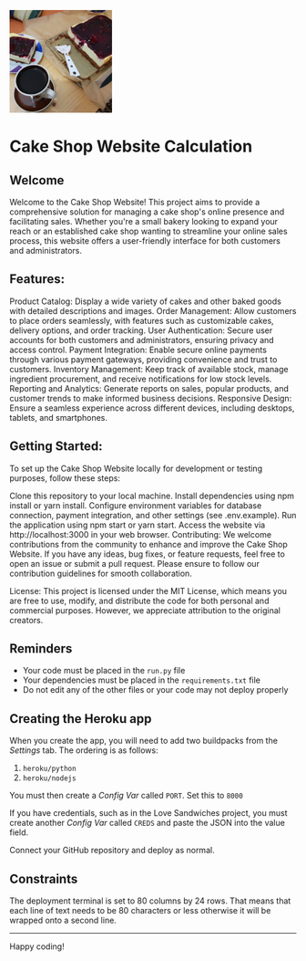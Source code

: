 
![CI logo](assets/favicon/apple-touch-icon-180x180.png) 

# Cake Shop Website Calculation

## Welcome

 
Welcome to the Cake Shop Website! This project aims to provide a comprehensive solution for managing a cake shop's online presence and facilitating sales. Whether you're a small bakery looking to expand your reach or an established cake shop wanting to streamline your online sales process, this website offers a user-friendly interface for both customers and administrators.

## Features:
Product Catalog: Display a wide variety of cakes and other baked goods with detailed descriptions and images.
Order Management: Allow customers to place orders seamlessly, with features such as customizable cakes, delivery options, and order tracking.
User Authentication: Secure user accounts for both customers and administrators, ensuring privacy and access control.
Payment Integration: Enable secure online payments through various payment gateways, providing convenience and trust to customers.
Inventory Management: Keep track of available stock, manage ingredient procurement, and receive notifications for low stock levels.
Reporting and Analytics: Generate reports on sales, popular products, and customer trends to make informed business decisions.
Responsive Design: Ensure a seamless experience across different devices, including desktops, tablets, and smartphones.

## Getting Started:
To set up the Cake Shop Website locally for development or testing purposes, follow these steps:

Clone this repository to your local machine.
Install dependencies using npm install or yarn install.
Configure environment variables for database connection, payment integration, and other settings (see .env.example).
Run the application using npm start or yarn start.
Access the website via http://localhost:3000 in your web browser.
Contributing:
We welcome contributions from the community to enhance and improve the Cake Shop Website. If you have any ideas, bug fixes, or feature requests, feel free to open an issue or submit a pull request. Please ensure to follow our contribution guidelines for smooth collaboration.

License:
This project is licensed under the MIT License, which means you are free to use, modify, and distribute the code for both personal and commercial purposes. However, we appreciate attribution to the original creators.

## Reminders

- Your code must be placed in the `run.py` file
- Your dependencies must be placed in the `requirements.txt` file
- Do not edit any of the other files or your code may not deploy properly

## Creating the Heroku app

When you create the app, you will need to add two buildpacks from the _Settings_ tab. The ordering is as follows:

1. `heroku/python`
2. `heroku/nodejs`

You must then create a _Config Var_ called `PORT`. Set this to `8000`

If you have credentials, such as in the Love Sandwiches project, you must create another _Config Var_ called `CREDS` and paste the JSON into the value field.

Connect your GitHub repository and deploy as normal.

## Constraints

The deployment terminal is set to 80 columns by 24 rows. That means that each line of text needs to be 80 characters or less otherwise it will be wrapped onto a second line.

---

Happy coding!